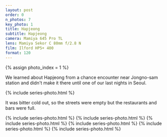```yaml
---
layout: post
order: 0
n_photos: 7
key_photo: 1
title: Hapjeong
subtitle: Hapjeong
camera: Mamiya 645 Pro TL
lens: Mamiya Sekor C 80mm f/2.8 N
film: Ilford HP5+ 400
format: 120
---
```


{% assign photo_index = 1 %}

We learned about Hapjeong from a chance encounter near Jongno-sam station and didn't make it there until one of our last nights in Seoul.

{% include series-photo.html %}

It was bitter cold out, so the streets were empty but the restaurants and bars were full.

{% include series-photo.html %}
{% include series-photo.html %}
{% include series-photo.html %}
{% include series-photo.html %}
{% include series-photo.html %}
{% include series-photo.html %}
